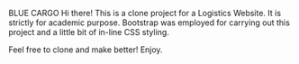 BLUE CARGO
Hi there!
This is a clone project for a Logistics Website. It is strictly for academic purpose.
Bootstrap was employed for carrying out this project and a little bit of in-line CSS styling.

Feel free to clone and make better! Enjoy.
